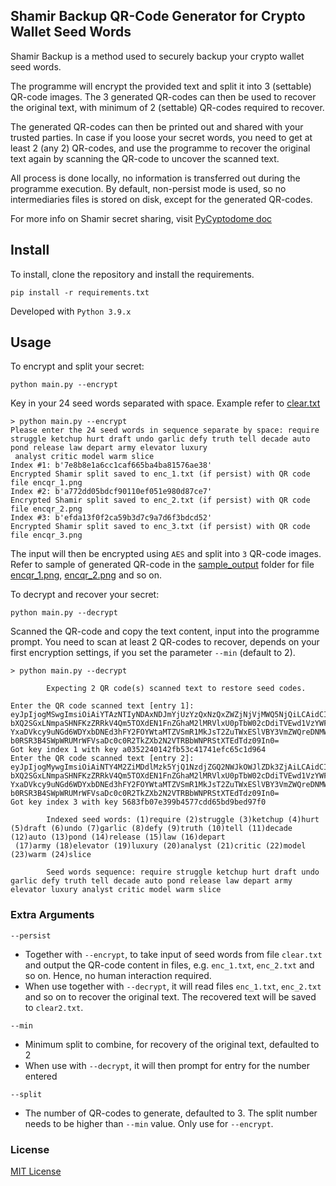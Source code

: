## Shamir Backup QR-Code Generator for Crypto Wallet Seed Words

Shamir Backup is a method used to securely backup your crypto wallet seed words.

The programme will encrypt the provided text and split it into 3 (settable) QR-code images. 
The 3 generated QR-codes can then be used to recover the original text, with minimum of 2 (settable)
QR-codes required to recover.

The generated QR-codes can then be printed out and shared with your trusted parties. 
In case if you loose your secret words, you need to get at least 2 (any 2) QR-codes, and use the programme
to recover the original text again by scanning the QR-code to uncover the scanned text.

All process is done locally, no information is transferred out during the programme execution.
By default, non-persist mode is used, so no intermediaries files is stored on disk, except for the generated QR-codes.

For more info on Shamir secret sharing, visit [PyCyptodome doc](https://www.pycryptodome.org/src/protocol/ss#Crypto.Protocol.SecretSharing.Shamir)

## Install

To install, clone the repository and install the requirements.

```shell
pip install -r requirements.txt
```

Developed with `Python 3.9.x`

## Usage

To encrypt and split your secret:

```shell
python main.py --encrypt
```

Key in your 24 seed words separated with space. Example refer to [clear.txt](./sample_output/clear.txt)

```text
> python main.py --encrypt
Please enter the 24 seed words in sequence separate by space: require struggle ketchup hurt draft undo garlic defy truth tell decade auto pond release law depart army elevator luxury
 analyst critic model warm slice
Index #1: b'7e8b8e1a6cc1caf665ba4ba81576ae38'
Encrypted Shamir split saved to enc_1.txt (if persist) with QR code file encqr_1.png
Index #2: b'a772dd05bdcf90110ef051e980d87ce7'
Encrypted Shamir split saved to enc_2.txt (if persist) with QR code file encqr_2.png
Index #3: b'efda13f0f2ca59b3d7c9a7d6f3bdcd52'
Encrypted Shamir split saved to enc_3.txt (if persist) with QR code file encqr_3.png
```

The input will then be encrypted using `AES` and split into `3` QR-code images.  
Refer to sample of generated QR-code in the [sample_output](./sample_output) folder for file 
[encqr_1.png](./sample_output/encqr_1.png), [encqr_2.png](./sample_output/encqr_2.png) and so on.

To decrypt and recover your secret:

```shell
python main.py --decrypt
```

Scanned the QR-code and copy the text content, input into the programme prompt. 
You need to scan at least 2 QR-codes to recover, depends on
your first encryption settings, if you set the parameter `--min` (default to 2).

```text
> python main.py --decrypt

        Expecting 2 QR code(s) scanned text to restore seed codes.

Enter the QR code scanned text [entry 1]: eyJpIjogMSwgImsiOiAiYTAzNTIyNDAxNDJmYjUzYzQxNzQxZWZjNjVjMWQ5NjQiLCAidCI6ICJ3KytORDBHK3FwWDYwRjl2MmFuUzJKY3cxQktIMEUwTDNmL20rMmM1VmJyaXVIVWx5
bXQ2SGxLNmpaSHNFKzZRRkV4Qm5TOXdEN1FnZGhaM2lMRVlxU0pTbW02cDdiTVEwd1VzYWF3QzViUjk5QkpsdWZWQWVNeEtUNFByb25xN0N4Tmw3L050ZUIzUHJkU1FOdHBCQ2pPVDB5MnpIM2QwV3EwOFU5OExtbkt3NXd3ckZPMGpYaDFzWX
YxaDVkcy9uNGd6WDYxbDNEd3hFY2FOYWtaMTZVSmR1MkJsT2ZuTWxESlVBY3VmZWQreDNMWkRHbmdEUzB3eWxvTEpkTGEvSnVwNGVDNjdsM0k5TVlWWHpSMWl2Z2lDLzk5Mlp4dnlmZzBReFpJMTlCRmszanJaUmNDSlBGZkVaZnZuZGJNRGxh
b0RSR3B4SWpWRUMrWFVsaDc0c0R2TkZXb2N2VTRBbWNPRStXTEdTdz09In0=
Got key index 1 with key a0352240142fb53c41741efc65c1d964
Enter the QR code scanned text [entry 2]: eyJpIjogMywgImsiOiAiNTY4M2ZiMDdlMzk5YjQ1NzdjZGQ2NWJkOWJlZDk3ZjAiLCAidCI6ICJ3KytORDBHK3FwWDYwRjl2MmFuUzJKY3cxQktIMEUwTDNmL20rMmM1VmJyaXVIVWx5
bXQ2SGxLNmpaSHNFKzZRRkV4Qm5TOXdEN1FnZGhaM2lMRVlxU0pTbW02cDdiTVEwd1VzYWF3QzViUjk5QkpsdWZWQWVNeEtUNFByb25xN0N4Tmw3L050ZUIzUHJkU1FOdHBCQ2pPVDB5MnpIM2QwV3EwOFU5OExtbkt3NXd3ckZPMGpYaDFzWX
YxaDVkcy9uNGd6WDYxbDNEd3hFY2FOYWtaMTZVSmR1MkJsT2ZuTWxESlVBY3VmZWQreDNMWkRHbmdEUzB3eWxvTEpkTGEvSnVwNGVDNjdsM0k5TVlWWHpSMWl2Z2lDLzk5Mlp4dnlmZzBReFpJMTlCRmszanJaUmNDSlBGZkVaZnZuZGJNRGxh
b0RSR3B4SWpWRUMrWFVsaDc0c0R2TkZXb2N2VTRBbWNPRStXTEdTdz09In0=
Got key index 3 with key 5683fb07e399b4577cdd65bd9bed97f0

        Indexed seed words: (1)require (2)struggle (3)ketchup (4)hurt (5)draft (6)undo (7)garlic (8)defy (9)truth (10)tell (11)decade (12)auto (13)pond (14)release (15)law (16)depart
 (17)army (18)elevator (19)luxury (20)analyst (21)critic (22)model (23)warm (24)slice

        Seed words sequence: require struggle ketchup hurt draft undo garlic defy truth tell decade auto pond release law depart army elevator luxury analyst critic model warm slice 
```

### Extra Arguments

`--persist` 

- Together with `--encrypt`, to take input of seed words from file `clear.txt` and output the QR-code content in files,
e.g. `enc_1.txt`, `enc_2.txt` and so on. Hence, no human interaction required.
- When use together with `--decrypt`, it will read files `enc_1.txt`, `enc_2.txt` and so on to 
recover the original text. The recovered text will be saved to `clear2.txt`.

`--min`
- Minimum split to combine, for recovery of the original text, defaulted to 2
- When use with `--decrypt`, it will then prompt for entry for the number entered

`--split`
- The number of QR-codes to generate, defaulted to 3. The split number needs to be
higher than `--min` value. Only use for `--encrypt`.

### License

[MIT License](./LICENSE)
